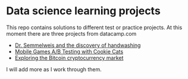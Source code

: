 # Data science learning projects

This repo contains solutions to different test or practice projects. At this moment there are three projects from datacamp.com
* [Dr. Semmelweis and the discovery of handwashing](https://www.datacamp.com/projects/20)
* [Mobile Games A/B Testing with Cookie Cats](https://www.datacamp.com/projects/184)
* [Exploring the Bitcoin cryptocurrency market](https://www.datacamp.com/projects/82)

I will add more as I work through them.

